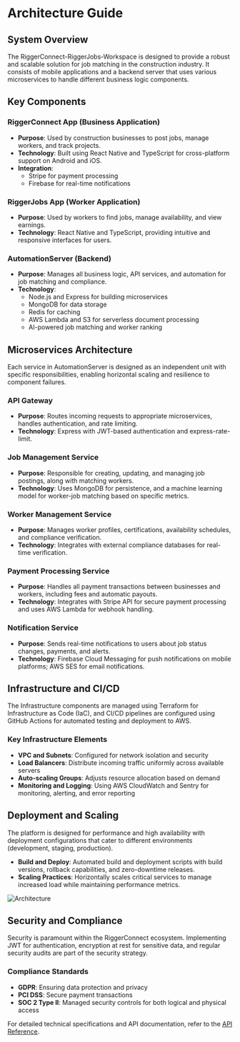 # Architecture Guide

## System Overview

The RiggerConnect-RiggerJobs-Workspace is designed to provide a robust and
scalable solution for job matching in the construction industry. It consists of
mobile applications and a backend server that uses various microservices to
handle different business logic components.

## Key Components

### RiggerConnect App (Business Application)

- **Purpose**: Used by construction businesses to post jobs, manage workers, and
  track projects.
- **Technology**: Built using React Native and TypeScript for cross-platform
  support on Android and iOS.
- **Integration**:
  - Stripe for payment processing
  - Firebase for real-time notifications

### RiggerJobs App (Worker Application)

- **Purpose**: Used by workers to find jobs, manage availability, and view
  earnings.
- **Technology**: React Native and TypeScript, providing intuitive and
  responsive interfaces for users.

### AutomationServer (Backend)

- **Purpose**: Manages all business logic, API services, and automation for job
  matching and compliance.
- **Technology**:
  - Node.js and Express for building microservices
  - MongoDB for data storage
  - Redis for caching
  - AWS Lambda and S3 for serverless document processing
  - AI-powered job matching and worker ranking

## Microservices Architecture

Each service in AutomationServer is designed as an independent unit with
specific responsibilities, enabling horizontal scaling and resilience to
component failures.

### API Gateway

- **Purpose**: Routes incoming requests to appropriate microservices, handles
  authentication, and rate limiting.
- **Technology**: Express with JWT-based authentication and express-rate-limit.

### Job Management Service

- **Purpose**: Responsible for creating, updating, and managing job postings,
  along with matching workers.
- **Technology**: Uses MongoDB for persistence, and a machine learning model for
  worker-job matching based on specific metrics.

### Worker Management Service

- **Purpose**: Manages worker profiles, certifications, availability schedules,
  and compliance verification.
- **Technology**: Integrates with external compliance databases for real-time
  verification.

### Payment Processing Service

- **Purpose**: Handles all payment transactions between businesses and workers,
  including fees and automatic payouts.
- **Technology**: Integrates with Stripe API for secure payment processing and
  uses AWS Lambda for webhook handling.

### Notification Service

- **Purpose**: Sends real-time notifications to users about job status changes,
  payments, and alerts.
- **Technology**: Firebase Cloud Messaging for push notifications on mobile
  platforms; AWS SES for email notifications.

## Infrastructure and CI/CD

The Infrastructure components are managed using Terraform for Infrastructure as
Code (IaC), and CI/CD pipelines are configured using GitHub Actions for
automated testing and deployment to AWS.

### Key Infrastructure Elements

- **VPC and Subnets**: Configured for network isolation and security
- **Load Balancers**: Distribute incoming traffic uniformly across available
  servers
- **Auto-scaling Groups**: Adjusts resource allocation based on demand
- **Monitoring and Logging**: Using AWS CloudWatch and Sentry for monitoring,
  alerting, and error reporting

## Deployment and Scaling

The platform is designed for performance and high availability with deployment
configurations that cater to different environments (development, staging,
production).

- **Build and Deploy**: Automated build and deployment scripts with build
  versions, rollback capabilities, and zero-downtime releases.
- **Scaling Practices**: Horizontally scales critical services to manage
  increased load while maintaining performance metrics.

![Architecture](../../assets/architecture/system-architecture.svg)

## Security and Compliance

Security is paramount within the RiggerConnect ecosystem. Implementing JWT for
authentication, encryption at rest for sensitive data, and regular security
audits are part of the security strategy.

### Compliance Standards

- **GDPR**: Ensuring data protection and privacy
- **PCI DSS**: Secure payment transactions
- **SOC 2 Type II**: Managed security controls for both logical and physical
  access

For detailed technical specifications and API documentation, refer to the
[API Reference](../api/README.md).
